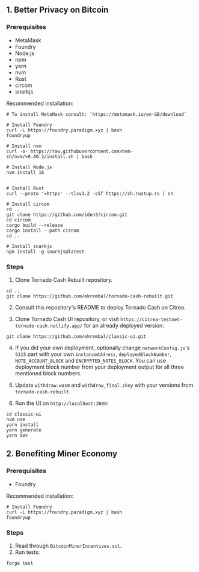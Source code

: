 ## 1. Better Privacy on Bitcoin
### Prerequisites
- MetaMask
- Foundry
- Node.js
- npm
- yarn
- nvm
- Rust
- circom
- snarkjs

Recommended installation:

```
# To install MetaMask consult: `https://metamask.io/en-GB/download`

# Install Foundry
curl -L https://foundry.paradigm.xyz | bash
foundryup

# Install nvm
curl -o- https://raw.githubusercontent.com/nvm-sh/nvm/v0.40.3/install.sh | bash

# Install Node.js
nvm install 16


# Install Rust
curl --proto '=https' --tlsv1.2 -sSf https://sh.rustup.rs | sh

# Install circom
cd ..
git clone https://github.com/iden3/circom.git
cd circom
cargo build --release
cargo install --path circom
cd ..

# Install snarkjs
npm install -g snarkjs@latest
```

### Steps
1. Clone Tornado Cash Rebuilt repository.
```
cd ..
git clone https://github.com/ekrembal/tornado-cash-rebuilt.git
```

2. Consult this repository's README to deploy Tornado Cash on Citrea.

3. Clone Tornado Cash UI repository, or visit `https://citrea-testnet-tornado-cash.netlify.app/` for an already deployed version:
```
git clone https://github.com/ekrembal/classic-ui.git
```

4. If you did your own deployment, optionally change `networkConfig.js`'s `5115` part with your own `instanceAddress`, `deployedBlockNumber`, `NOTE_ACCOUNT_BLOCK` and `ENCRYPTED_NOTES_BLOCK`. You can use deployment block number from your deployment output for all three mentioned block numbers.

5. Update `withdraw.wasm` and `withdraw_final.zkey` with your versions from `tornado-cash-rebuilt`.

6. Run the UI on `http://localhost:3000`:
```
cd classic-ui
nvm use
yarn install
yarn generate
yarn dev
```

## 2. Benefiting Miner Economy
### Prerequisites
- Foundry

Recommended installation:

```
# Install Foundry
curl -L https://foundry.paradigm.xyz | bash
foundryup
```

### Steps
1. Read through `BitcoinMinerIncentives.sol`.
2. Run tests:
```
forge test
```